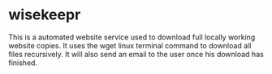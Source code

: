 # wisekeepr
This is a automated website service used to download full locally working website copies. It uses the wget linux terminal command to download all files recursively. It will also send an email to the user once his download has finished.
